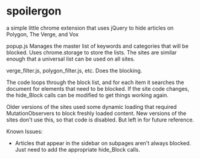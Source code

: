 # spoilergon

a simple little chrome extension that uses jQuery to hide articles on Polygon, The Verge, and Vox


popup.js 
Manages the master list of keywords and categories that will be blocked.
Uses chrome.storage to store the lists.
The sites are similar enough that a universal list can be used on all sites.

verge_filter.js, polygon_filter.js, etc. 
Does the blocking.

The code loops through the block list, and for each item it searches the document for elements that need to be blocked. 
If the site code changes, the hide_Block calls can be modified to get things working again.

Older versions of the sites used some dynamic loading that required MutationObservers to block freshly loaded content. 
New versions of the sites don't use this, so that code is disabled. But left in for future reference.


Known Issues:
- Articles that appear in the sidebar on subpages aren't always blocked. Just need to add the appropriate hide_Block calls.


